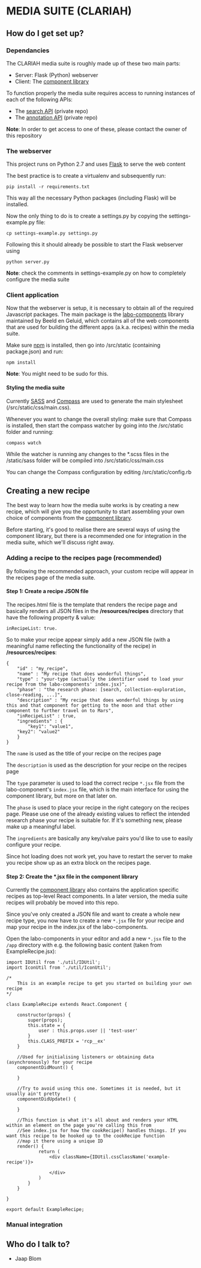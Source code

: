 # MEDIA SUITE (CLARIAH)


## How do I get set up?

### Dependancies

The CLARIAH media suite is roughly made up of these two main parts:

* Server: Flask (Python) webserver
* Client: The [component library](https://github.com/beeldengeluid/labo-components)


To function properly the media suite requires access to running instances of each of the following APIs:

* The [search API](https://github.com/beeldengeluid/labs-search-api) (private repo)
* The [annotation API](https://github.com/beeldengeluid/labs-annotation-api) (private repo)

**Note**: In order to get access to one of these, please contact the owner of this repository

### The webserver

This project runs on Python 2.7 and uses [Flask](http://flask.pocoo.org/) to serve the web content

The best practice is to create a virtualenv and subsequently run:

```
pip install -r requirements.txt
```

This way all the necessary Python packages (including Flask) will be installed.

Now the only thing to do is to create a settings.py by copying the settings-example.py file:

```
cp settings-example.py settings.py
```

Following this it should already be possible to start the Flask webserver using

```
python server.py
```

**Note**: check the comments in settings-example.py on how to completely configure the media suite

### Client application

Now that the webserver is setup, it is necessary to obtain all of the required Javascript packages. The main package is the [labo-components](https://github.com/beeldengeluid/labo-components) library maintained by Beeld en Geluid, which contains all of the web components that are used for building the different apps (a.k.a. recipes) within the media suite.

Make sure [npm](https://www.npmjs.com/) is installed, then go into /src/static (containing package.json) and run:

```
npm install
```

**Note**: You might need to be sudo for this.


#### Styling the media suite

Currently [SASS](http://sass-lang.com/) and [Compass](http://compass-style.org/) are used to generate the main stylesheet (/src/static/css/main.css).

Whenever you want to change the overall styling: make sure that Compass is installed, then start the compass watcher by going into the /src/static folder and running:

```
compass watch
```

While the watcher is running any changes to the *.scss files in the /static/sass folder will be compiled into /src/static/css/main.css

You can change the Compass configuration by editing /src/static/config.rb

## Creating a new recipe

The best way to learn how the media suite works is by creating a new recipe, which will give you the opportunity to start assembling your own choice of components from the [component library](http://github.com/beeldengeluid/labo-components). 

Before starting, it's good to realise there are several ways of using the component library, but there is a recommended one for integration in the media suite, which we'll discuss right away.

### Adding a recipe to the recipes page (recommended)

By following the recommended approach, your custom recipe will appear in the recipes page of the media suite.

#### Step 1: Create a recipe JSON file

The recipes.html file is the template that renders the recipe page and basically renders all JSON files in the **/resources/recipes** directory that have the following property & value:

```
inRecipeList: true. 
```

So to make your recipe appear simply add a new JSON file (with a meaningful name reflecting the functionality of the recipe) in **/resources/recipes**:

```
{
	"id" : "my_recipe",
	"name" : "My recipe that does wonderful things",
	"type" : "your-type (actually the identifier used to load your recipe from the labo-components' index.jsx)",
	"phase" : "the research phase: [search, collection-exploration, close-reading, ...]",
	"description" : "My recipe that does wonderful things by using this and that component for getting to the moon and that other component to further travel on to Mars",
	"inRecipeList" : true,
	"ingredients" : {
		"key1": "value1",
    "key2": "value2"
	}
}
```
The ```name``` is used as the title of your recipe on the recipes page

The ```description``` is used as the description for your recipe on the recipes page

The ```type``` parameter is used to load the correct recipe ```*.jsx``` file from the labo-component's ```index.jsx``` file, which is the main interface for using the component library, but more on that later on.

The ```phase``` is used to place your recipe in the right category on the recipes page. Please use one of the already existing values to reflect the intended research phase your recipe is suitable for. If it's something new, please make up a meaningful label.

The ```ingredients``` are basically any key/value pairs you'd like to use to easily configure your recipe.

Since hot loading does not work yet, you have to restart the server to make you recipe show up as an extra block on the recipes page.

#### Step 2: Create the *.jsx file in the component library

Currently the [component library](http://github.com/beeldengeluid/labo-components) also contains the application specific recipes as top-level React components. In a later version, the media suite recipes will probably be moved into this repo.

Since you've only created a JSON file and want to create a whole new recipe type, you now have to create a new ```*.jsx``` file for your recipe and map your recipe in the index.jsx of the labo-components.

Open the labo-components in your editor and add a new ```*.jsx``` file to the ```/app``` directory with e.g. the following basic content (taken from ExampleRecipe.jsx):

```
import IDUtil from './util/IDUtil';
import IconUtil from './util/IconUtil';

/*
	This is an example recipe to get you started on building your own recipe
*/

class ExampleRecipe extends React.Component {

	constructor(props) {
		super(props);
		this.state = {
			user : this.props.user || 'test-user'
		}
		this.CLASS_PREFIX = 'rcp__ex'
	}

	//Used for initialising listeners or obtaining data (asynchronously) for your recipe
	componentDidMount() {

	}

	//Try to avoid using this one. Sometimes it is needed, but it usually ain't pretty
	componentDidUpdate() {

	}

	//This function is what it's all about and renders your HTML within an element on the page you're calling this from
	//See index.jsx for how the cookRecipe() handles things. If you want this recipe to be hooked up to the cookRecipe function
	//map it there using a unique ID
	render() {
			return (
				<div className={IDUtil.cssClassName('example-recipe')}>

				</div>
			)
		}
	}

}

export default ExampleRecipe;
```

### Manual integration








## Who do I talk to? ###

* Jaap Blom
